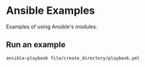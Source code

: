 # Ansible Examples
Examples of using Ansible's modules.

## Run an example
`ansible-playbook file/create_directory/playbook.yml`

